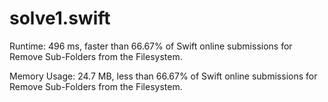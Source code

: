 # solve1.swift

Runtime: 496 ms, faster than 66.67% of Swift online submissions for Remove Sub-Folders from the Filesystem.

Memory Usage: 24.7 MB, less than 66.67% of Swift online submissions for Remove Sub-Folders from the Filesystem.
